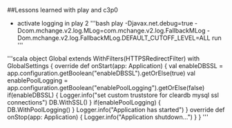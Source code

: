 ##Lessons learned with play and c3p0

* activate logging in play 2
'''bash
play -Djavax.net.debug=true -Dcom.mchange.v2.log.MLog=com.mchange.v2.log.FallbackMLog -Dom.mchange.v2.log.FallbackMLog.DEFAULT_CUTOFF_LEVEL=ALL run
'''

'''scala
object Global extends WithFilters(HTTPSRedirectFilter) with GlobalSettings
{
    override def onStart(app: Application) {
      val enableDBSSL = app.configuration.getBoolean("enableDBSSL").getOrElse(true)
      val enablePoolLogging = app.configuration.getBoolean("enablePoolLogging").getOrElse(false)
      if(enableDBSSL) {
        Logger.info("set custom truststore for cleardb mysql ssl connections")
        DB.WithSSL()
      }
      if(enablePoolLogging) {
        DB.WithPoolLogging()
      }
      Logger.info("Application has started")
    }
    override def onStop(app: Application) {
      Logger.info("Application shutdown...")
    }
}
'''
